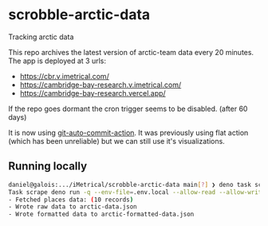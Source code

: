 # scrobble-arctic-data

Tracking arctic data

This repo archives the latest version of arctic-team data every 20 minutes.
The app is deployed at 3 urls:

- <https://cbr.v.imetrical.com/>
- <https://cambridge-bay-research.v.imetrical.com/>
- <https://cambridge-bay-research.vercel.app/>

If the repo goes dormant the cron trigger seems to be disabled. (after 60 days)

It is now using [git-auto-commit-action](https://github.com/stefanzweifel/git-auto-commit-action).
It was previously using flat action (which has been unreliable) but we can still use it's visualizations.

## Running locally

```bash
daniel@galois:.../iMetrical/scrobble-arctic-data main[?] ❯ deno task scrape
Task scrape deno run -q --env-file=.env.local --allow-read --allow-write --allow-run --allow-net --allow-env scrape.js
- Fetched places data: (10 records)
- Wrote raw data to arctic-data.json
- Wrote formatted data to arctic-formatted-data.json
```
